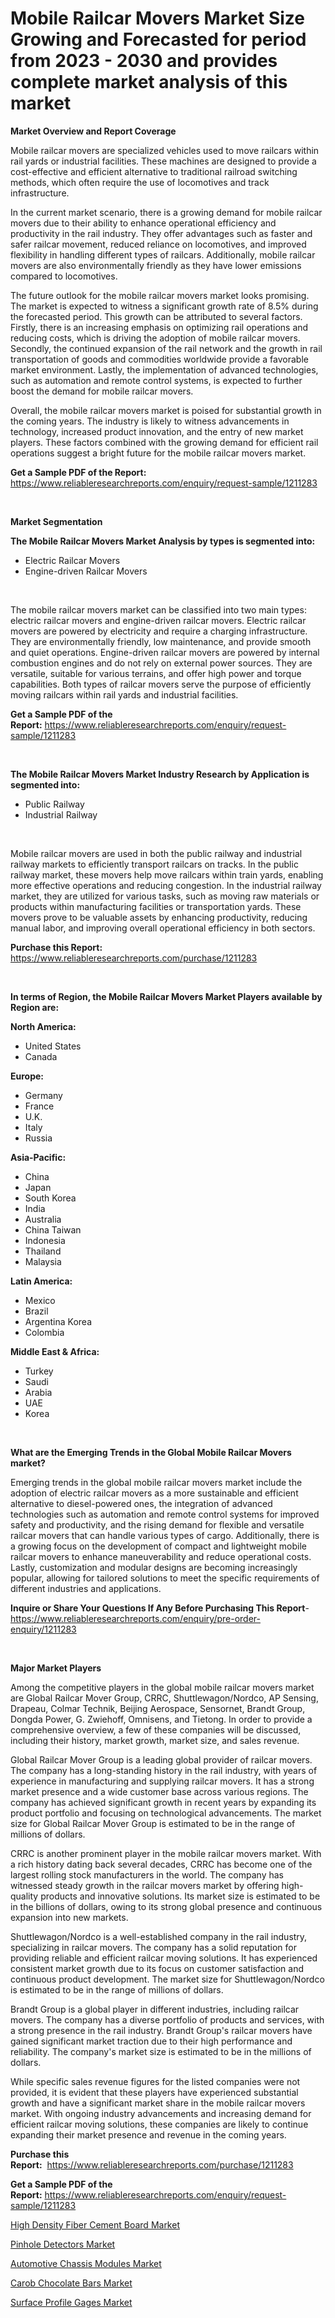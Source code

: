 <p><h1>Mobile Railcar Movers Market Size Growing and Forecasted for period from 2023 - 2030 and provides complete market analysis of this market</h1></p><p><strong>Market Overview and Report Coverage</strong></p>
<p><p>Mobile railcar movers are specialized vehicles used to move railcars within rail yards or industrial facilities. These machines are designed to provide a cost-effective and efficient alternative to traditional railroad switching methods, which often require the use of locomotives and track infrastructure.</p><p>In the current market scenario, there is a growing demand for mobile railcar movers due to their ability to enhance operational efficiency and productivity in the rail industry. They offer advantages such as faster and safer railcar movement, reduced reliance on locomotives, and improved flexibility in handling different types of railcars. Additionally, mobile railcar movers are also environmentally friendly as they have lower emissions compared to locomotives.</p><p>The future outlook for the mobile railcar movers market looks promising. The market is expected to witness a significant growth rate of 8.5% during the forecasted period. This growth can be attributed to several factors. Firstly, there is an increasing emphasis on optimizing rail operations and reducing costs, which is driving the adoption of mobile railcar movers. Secondly, the continued expansion of the rail network and the growth in rail transportation of goods and commodities worldwide provide a favorable market environment. Lastly, the implementation of advanced technologies, such as automation and remote control systems, is expected to further boost the demand for mobile railcar movers.</p><p>Overall, the mobile railcar movers market is poised for substantial growth in the coming years. The industry is likely to witness advancements in technology, increased product innovation, and the entry of new market players. These factors combined with the growing demand for efficient rail operations suggest a bright future for the mobile railcar movers market.</p></p>
<p><strong>Get a Sample PDF of the Report:</strong> <a href="https://www.reliableresearchreports.com/enquiry/request-sample/1211283">https://www.reliableresearchreports.com/enquiry/request-sample/1211283</a></p>
<p>&nbsp;</p>
<p><strong>Market Segmentation</strong></p>
<p><strong>The Mobile Railcar Movers Market Analysis by types is segmented into:</strong></p>
<p><ul><li>Electric Railcar Movers</li><li>Engine-driven Railcar Movers</li></ul></p>
<p>&nbsp;</p>
<p><p>The mobile railcar movers market can be classified into two main types: electric railcar movers and engine-driven railcar movers. Electric railcar movers are powered by electricity and require a charging infrastructure. They are environmentally friendly, low maintenance, and provide smooth and quiet operations. Engine-driven railcar movers are powered by internal combustion engines and do not rely on external power sources. They are versatile, suitable for various terrains, and offer high power and torque capabilities. Both types of railcar movers serve the purpose of efficiently moving railcars within rail yards and industrial facilities.</p></p>
<p><strong>Get a Sample PDF of the Report:</strong>&nbsp;<a href="https://www.reliableresearchreports.com/enquiry/request-sample/1211283">https://www.reliableresearchreports.com/enquiry/request-sample/1211283</a></p>
<p>&nbsp;</p>
<p><strong>The Mobile Railcar Movers Market Industry Research by Application is segmented into:</strong></p>
<p><ul><li>Public Railway</li><li>Industrial Railway</li></ul></p>
<p>&nbsp;</p>
<p><p>Mobile railcar movers are used in both the public railway and industrial railway markets to efficiently transport railcars on tracks. In the public railway market, these movers help move railcars within train yards, enabling more effective operations and reducing congestion. In the industrial railway market, they are utilized for various tasks, such as moving raw materials or products within manufacturing facilities or transportation yards. These movers prove to be valuable assets by enhancing productivity, reducing manual labor, and improving overall operational efficiency in both sectors.</p></p>
<p><strong>Purchase this Report:</strong>&nbsp; <a href="https://www.reliableresearchreports.com/purchase/1211283">https://www.reliableresearchreports.com/purchase/1211283</a></p>
<p>&nbsp;</p>
<p><strong>In terms of Region, the Mobile Railcar Movers Market Players available by Region are:</strong></p>
<p>
    <p> <strong> North America: </strong>
        <ul>
            <li>United States</li>
            <li>Canada</li>
        </ul>
        </p> 
    <p> <strong> Europe: </strong>
        <ul>
            <li>Germany</li>
            <li>France</li>
            <li>U.K.</li>
            <li>Italy</li>
            <li>Russia</li>
        </ul>
        </p> 
    <p> <strong> Asia-Pacific: </strong>
        <ul>
            <li>China</li>
            <li>Japan</li>
            <li>South Korea</li>
            <li>India</li>
            <li>Australia</li>
            <li>China Taiwan</li>
            <li>Indonesia</li>
            <li>Thailand</li>
            <li>Malaysia</li>
        </ul>
        </p> 
    <p> <strong> Latin America: </strong>
        <ul>
            <li>Mexico</li>
            <li>Brazil</li>
            <li>Argentina Korea</li>
            <li>Colombia</li>
        </ul>
        </p> 
    <p> <strong> Middle East & Africa: </strong>
        <ul>
            <li>Turkey</li>
            <li>Saudi</li>
            <li>Arabia</li>
            <li>UAE</li>
            <li>Korea</li>
        </ul>
    </p>
    </p>
<p>&nbsp;</p>
<p><strong>What are the Emerging Trends in the Global Mobile Railcar Movers market?</strong></p>
<p><p>Emerging trends in the global mobile railcar movers market include the adoption of electric railcar movers as a more sustainable and efficient alternative to diesel-powered ones, the integration of advanced technologies such as automation and remote control systems for improved safety and productivity, and the rising demand for flexible and versatile railcar movers that can handle various types of cargo. Additionally, there is a growing focus on the development of compact and lightweight mobile railcar movers to enhance maneuverability and reduce operational costs. Lastly, customization and modular designs are becoming increasingly popular, allowing for tailored solutions to meet the specific requirements of different industries and applications.</p></p>
<p><strong>Inquire or Share Your Questions If Any Before Purchasing This Report</strong>- <a href="https://www.reliableresearchreports.com/enquiry/pre-order-enquiry/1211283">https://www.reliableresearchreports.com/enquiry/pre-order-enquiry/1211283</a></p>
<p>&nbsp;</p>
<p><strong>Major Market Players</strong></p>
<p><p>Among the competitive players in the global mobile railcar movers market are Global Railcar Mover Group, CRRC, Shuttlewagon/Nordco, AP Sensing, Drapeau, Colmar Technik, Beijing Aerospace, Sensornet, Brandt Group, Dongda Power, G. Zwiehoff, Omnisens, and Tietong. In order to provide a comprehensive overview, a few of these companies will be discussed, including their history, market growth, market size, and sales revenue.</p><p>Global Railcar Mover Group is a leading global provider of railcar movers. The company has a long-standing history in the rail industry, with years of experience in manufacturing and supplying railcar movers. It has a strong market presence and a wide customer base across various regions. The company has achieved significant growth in recent years by expanding its product portfolio and focusing on technological advancements. The market size for Global Railcar Mover Group is estimated to be in the range of millions of dollars.</p><p>CRRC is another prominent player in the mobile railcar movers market. With a rich history dating back several decades, CRRC has become one of the largest rolling stock manufacturers in the world. The company has witnessed steady growth in the railcar movers market by offering high-quality products and innovative solutions. Its market size is estimated to be in the billions of dollars, owing to its strong global presence and continuous expansion into new markets.</p><p>Shuttlewagon/Nordco is a well-established company in the rail industry, specializing in railcar movers. The company has a solid reputation for providing reliable and efficient railcar moving solutions. It has experienced consistent market growth due to its focus on customer satisfaction and continuous product development. The market size for Shuttlewagon/Nordco is estimated to be in the range of millions of dollars.</p><p>Brandt Group is a global player in different industries, including railcar movers. The company has a diverse portfolio of products and services, with a strong presence in the rail industry. Brandt Group's railcar movers have gained significant market traction due to their high performance and reliability. The company's market size is estimated to be in the millions of dollars.</p><p>While specific sales revenue figures for the listed companies were not provided, it is evident that these players have experienced substantial growth and have a significant market share in the mobile railcar movers market. With ongoing industry advancements and increasing demand for efficient railcar moving solutions, these companies are likely to continue expanding their market presence and revenue in the coming years.</p></p>
<p><strong>Purchase this Report:</strong>&nbsp;&nbsp;<a href="https://www.reliableresearchreports.com/purchase/1211283">https://www.reliableresearchreports.com/purchase/1211283</a></p>
<p></p>
<p><strong>Get a Sample PDF of the Report:</strong>&nbsp;<a href="https://www.reliableresearchreports.com/enquiry/request-sample/1211283">https://www.reliableresearchreports.com/enquiry/request-sample/1211283</a></p>
<p><p><a href="https://medium.com/@abdulkazi7580/high-density-fiber-cement-board-market-size-growth-forecast-2023-2030-ee350ddc14c6">High Density Fiber Cement Board Market</a></p><p><a href="https://github.com/rahu1506/Market-Research-Report-List-1/blob/main/pinhole-detectors-market.md">Pinhole Detectors Market</a></p><p><a href="https://www.linkedin.com/pulse/automotive-chassis-modules-market-size-growth-forecast/">Automotive Chassis Modules Market</a></p><p><a href="https://medium.com/@v4171497/carob-chocolate-bars-market-size-growth-forecast-2023-2030-60182f21efb5">Carob Chocolate Bars Market</a></p><p><a href="https://github.com/aasishrp01/Market-Research-Report-List-1/blob/main/surface-profile-gages-market.md">Surface Profile Gages Market</a></p></p>